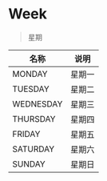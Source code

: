 # Week

> 星期

| 名称        | 说明  |
|-----------|-----|
| MONDAY    | 星期一 |
| TUESDAY   | 星期二 |
| WEDNESDAY | 星期三 |
| THURSDAY  | 星期四 |
| FRIDAY    | 星期五 |
| SATURDAY  | 星期六 |
| SUNDAY    | 星期日 |